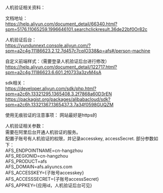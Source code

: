 
人机验证相关资料：  

文档地址：   
https://help.aliyun.com/document_detail/66340.html?spm=5176.11065259.1996646101.searchclickresult.36de22bf0Or82c  

人机验证后台：  
https://yundunnext.console.aliyun.com/?spm=a2c4g.11186623.2.12.7d457c7cqIO338&p=afs#/person-machine  

自定义前端样式：（需要登录人机验证后台进行修改）  
https://help.aliyun.com/document_detail/122717.html?spm=a2c4g.11186623.6.601.2f0733a3zvM4sA  

sdk相关：  
https://developer.aliyun.com/sdk/php.html?spm=a2c6h.13321295.1365408.3.2f7868a60D3rEN  
https://packagist.org/packages/alibabacloud/sdk?spm=a2c6h.13321367.1365437.3.7a34f0598GUQZM 


使用无痕验证的注意事项： 网站最好是https的  

人机验证相关参数：  
需要在阿里后台开通人机验证的服务。  
配置子账号有人机验证的权限，并记录accesskey, accessSecret. 部分参数如下：  
AFS_ENDPOINTNAME=cn-hangzhou  
AFS_REGIONID=cn-hangzhou  
AFS_PRODUCT=afs  
AFS_DOMAIN=afs.aliyuncs.com  
AFS_ACCESSKEY={子账号accesskey}  
AFS_ACCESSSECRET={子账号accessSecret}  
AFS_APPKEY={应用id，人机验证后台可见}  
